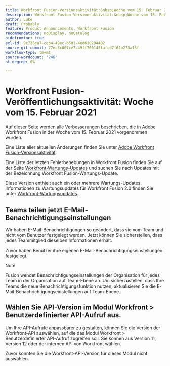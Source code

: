 ```yaml
---
title: Workfront Fusion-Versionsaktivität:&nbsp;Woche vom 15. Februar 2021
description: Workfront Fusion-Versionsaktivität:&nbsp;Woche vom 15. Februar 2021
author: Luke
draft: Probably
feature: Product Announcements, Workfront Fusion
recommendations: noDisplay, noCatalog
hidefromtoc: true
exl-id: 9c726ca7-ceb4-49ec-b581-4ed610294402
source-git-commit: 77ec3c007ce7c49ff760145fafcd7f62b273a18f
workflow-type: tm+mt
source-wordcount: '246'
ht-degree: 0%

---
```


# Workfront Fusion-Veröffentlichungsaktivität: Woche vom 15. Februar 2021

Auf dieser Seite werden alle Verbesserungen beschrieben, die in Adobe Workfront Fusion in der Woche vom 15. Februar 2021 vorgenommen wurden.

Eine Liste aller aktuellen Änderungen finden Sie unter [Adobe Workfront Fusion-Versionsaktivität](/help/workfront-fusion/fusion-product-releases/fusion-release-activity.md).

Eine Liste der letzten Fehlerbehebungen in Workfront Fusion finden Sie auf der Seite [Workfront-Wartungs-Updates](https://experienceleague.adobe.com/docs/workfront-known-issues/releases/current-updates.html) und suchen Sie nach Updates mit der Bezeichnung Workfront Fusion-Wartungs-Update.

Diese Version enthielt auch ein oder mehrere Wartungs-Updates. Informationen zu Wartungsupdates für Workfront Fusion 2.0 finden Sie unter [Workfront-Wartungsupdates](https://experienceleague.adobe.com/docs/workfront-known-issues/releases/current-updates.html).

## Teams teilen jetzt E-Mail-Benachrichtigungseinstellungen

Wir haben E-Mail-Benachrichtigungen so geändert, dass sie vom Team und nicht vom Benutzer festgelegt werden. Jetzt können Sie sicherstellen, dass jedes Teammitglied dieselben Informationen erhält.

Zuvor haben Benutzer ihre eigenen E-Mail-Benachrichtigungseinstellungen festgelegt.

>[!NOTE]
>
>Fusion wendet Benachrichtigungseinstellungen der Organisation für jedes Team in der Organisation auf Team-Ebene an. Um sicherzustellen, dass Ihre Teams die neue Benachrichtigungsfunktion nutzen, aktualisieren Sie die E-Mail-Benachrichtigungseinstellungen auf Team-Ebene.

## Wählen Sie API-Version im Modul Workfront > Benutzerdefinierter API-Aufruf aus.

Um Ihre API-Aufrufe anpassbarer zu gestalten, können Sie die Version der Workfront-API auswählen, auf die das Modul Workfront > Benutzerdefinierter API-Aufruf zugreifen soll. Sie können aus Version 11, Version 12 oder der internen API von Workfront wählen.

Zuvor konnten Sie die Workfront-API-Version für dieses Modul nicht auswählen.
